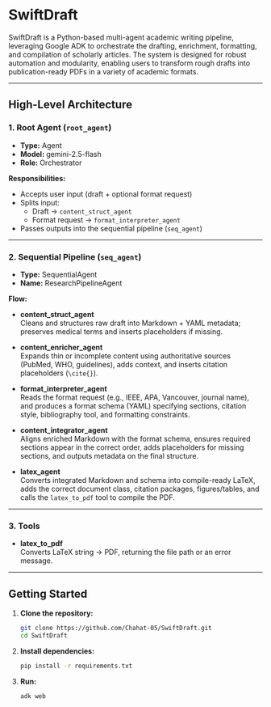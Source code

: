# SwiftDraft

SwiftDraft is a Python-based multi-agent academic writing pipeline, leveraging Google ADK to orchestrate the drafting, enrichment, formatting, and compilation of scholarly articles. The system is designed for robust automation and modularity, enabling users to transform rough drafts into publication-ready PDFs in a variety of academic formats.

---

##  High-Level Architecture

### 1. Root Agent (`root_agent`)
- **Type:** Agent  
- **Model:** gemini-2.5-flash  
- **Role:** Orchestrator

**Responsibilities:**
- Accepts user input (draft + optional format request)
- Splits input:
  - Draft → `content_struct_agent`
  - Format request → `format_interpreter_agent`
- Passes outputs into the sequential pipeline (`seq_agent`)

---

### 2. Sequential Pipeline (`seq_agent`)
- **Type:** SequentialAgent  
- **Name:** ResearchPipelineAgent

**Flow:**
- **content_struct_agent**  
  Cleans and structures raw draft into Markdown + YAML metadata; preserves medical terms and inserts placeholders if missing.

- **content_enricher_agent**  
  Expands thin or incomplete content using authoritative sources (PubMed, WHO, guidelines), adds context, and inserts citation placeholders (`\cite{}`).

- **format_interpreter_agent**  
  Reads the format request (e.g., IEEE, APA, Vancouver, journal name), and produces a format schema (YAML) specifying sections, citation style, bibliography tool, and formatting constraints.

- **content_integrator_agent**  
  Aligns enriched Markdown with the format schema, ensures required sections appear in the correct order, adds placeholders for missing sections, and outputs metadata on the final structure.

- **latex_agent**  
  Converts integrated Markdown and schema into compile-ready LaTeX, adds the correct document class, citation packages, figures/tables, and calls the `latex_to_pdf` tool to compile the PDF.

---

### 3. Tools

- **latex_to_pdf**  
  Converts LaTeX string → PDF, returning the file path or an error message.

---



##  Getting Started

1. **Clone the repository:**
   ```bash
   git clone https://github.com/Chahat-05/SwiftDraft.git
   cd SwiftDraft
   ```

2. **Install dependencies:**
   ```bash
   pip install -r requirements.txt
   ```
  

3. **Run:**
   ```bash
   adk web
   ```
  

